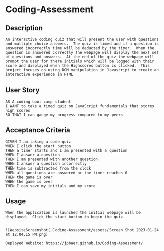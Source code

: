 # Coding-Assessment

## Description
``
An interactive coding quiz that will present the user with questions and multiple choice answers.  The quiz is timed and if a question is answered incorrectly time will be deducted by the timer.  When the question is answered correctly the webpage will display the next set of questions and answers.  At the end of the quiz the webpage will prompt the user for there initials which will be logged with their score and displayed when the Highscores button is clicked.  This project focuses on using DOM manipulation in Javascript to create an interactive experience in HTML
``

## User Story

```
AS A coding boot camp student
I WANT to take a timed quiz on JavaScript fundamentals that stores high scores
SO THAT I can gauge my progress compared to my peers
```

## Acceptance Criteria

```
GIVEN I am taking a code quiz
WHEN I click the start button
THEN a timer starts and I am presented with a question
WHEN I answer a question
THEN I am presented with another question
WHEN I answer a question incorrectly
THEN time is subtracted from the clock
WHEN all questions are answered or the timer reaches 0
THEN the game is over
WHEN the game is over
THEN I can save my initials and my score
```

## Usage
```
When the application is launched the initial webpage will be displayed.  Click the start button to begin the quiz.


![WebsiteScreenshot(.Coding-Assessment/assets/Screen Shot 2023-01-24 at 12.04.15 PM.png)

Deployed Website: https://jpbaer.github.io/Coding-Assessment/